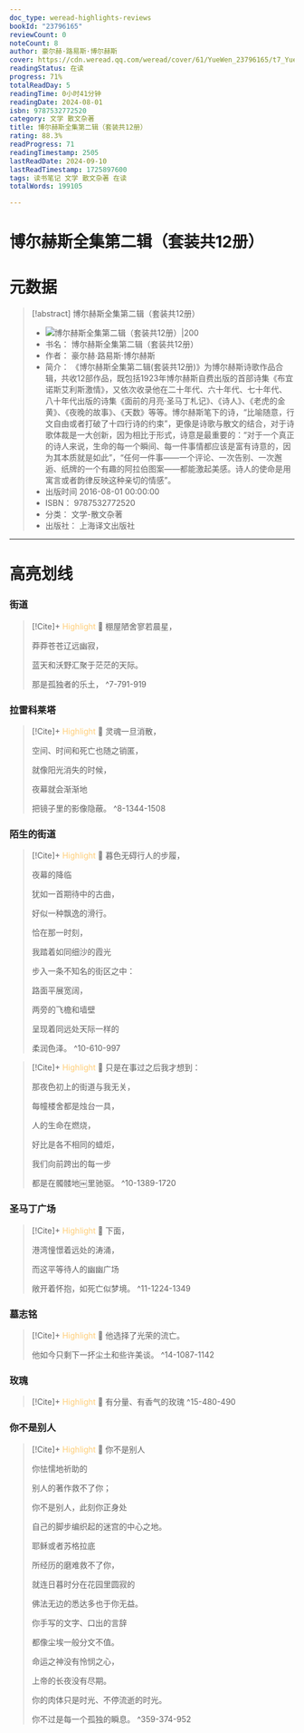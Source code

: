 ```yaml
---
doc_type: weread-highlights-reviews
bookId: "23796165"
reviewCount: 0
noteCount: 8
author: 豪尔赫·路易斯·博尔赫斯
cover: https://cdn.weread.qq.com/weread/cover/61/YueWen_23796165/t7_YueWen_23796165.jpg
readingStatus: 在读
progress: 71%
totalReadDay: 5
readingTime: 0小时41分钟
readingDate: 2024-08-01
isbn: 9787532772520
category: 文学 散文杂著
title: 博尔赫斯全集第二辑（套装共12册）
rating: 88.3%
readProgress: 71
readingTimestamp: 2505
lastReadDate: 2024-09-10
lastReadTimestamp: 1725897600
tags: 读书笔记 文学 散文杂著 在读
totalWords: 199105

---
```


# 博尔赫斯全集第二辑（套装共12册）

# 元数据
> [!abstract] 博尔赫斯全集第二辑（套装共12册）
> - ![ 博尔赫斯全集第二辑（套装共12册）|200](https://cdn.weread.qq.com/weread/cover/61/YueWen_23796165/t7_YueWen_23796165.jpg)
> - 书名： 博尔赫斯全集第二辑（套装共12册）
> - 作者： 豪尔赫·路易斯·博尔赫斯
> - 简介： 《博尔赫斯全集第二辑(套装共12册)》为博尔赫斯诗歌作品合辑，共收12部作品，既包括1923年博尔赫斯自费出版的首部诗集《布宜诺斯艾利斯激情》，又依次收录他在二十年代、六十年代、七十年代、八十年代出版的诗集《面前的月亮·圣马丁札记》、《诗人》、《老虎的金黄》、《夜晚的故事》、《天数》等等。博尔赫斯笔下的诗，“比喻随意，行文自由或者打破了十四行诗的约束”，更像是诗歌与散文的结合，对于诗歌体裁是一大创新，因为相比于形式，诗意是最重要的：“对于一个真正的诗人来说，生命的每一个瞬间、每一件事情都应该是富有诗意的，因为其本质就是如此”，“任何一件事——一个评论、一次告别、一次邂逅、纸牌的一个有趣的阿拉伯图案——都能激起美感。诗人的使命是用寓言或者韵律反映这种亲切的情感”。
> - 出版时间 2016-08-01 00:00:00
> - ISBN： 9787532772520
> - 分类： 文学-散文杂著
> - 出版社： 上海译文出版社



---

# 高亮划线

### 街道

> [!Cite]+ <span style="color: #ffce78;">Highlight</span>
> 📌 棚屋陋舍寥若晨星，
>
>莽莽苍苍辽远幽寂，
>
>蓝天和沃野汇聚于茫茫的天际。
>
>那是孤独者的乐土，
> ^7-791-919
### 拉雷科莱塔

> [!Cite]+ <span style="color: #ffce78;">Highlight</span>
> 📌 灵魂一旦消散，
>
>空间、时间和死亡也随之销匿，
>
>就像阳光消失的时候，
>
>夜幕就会渐渐地
>
>把镜子里的影像隐蔽。
> ^8-1344-1508
### 陌生的街道

> [!Cite]+ <span style="color: #ffce78;">Highlight</span>
> 📌 暮色无碍行人的步履，
>
>夜幕的降临
>
>犹如一首期待中的古曲，
>
>好似一种飘逸的滑行。
>
>恰在那一时刻，
>
>我踏着如同细沙的霞光
>
>步入一条不知名的街区之中：
>
>路面平展宽阔，
>
>两旁的飞檐和墙壁
>
>呈现着同远处天际一样的
>
>柔润色泽。
> ^10-610-997

> [!Cite]+ <span style="color: #ffce78;">Highlight</span>
> 📌 只是在事过之后我才想到：
>
>那夜色初上的街道与我无关，
>
>每幢楼舍都是烛台一具，
>
>人的生命在燃烧，
>
>好比是各不相同的蜡炬，
>
>我们向前跨出的每一步
>
>都是在髑髅地￼里驰驱。
> ^10-1389-1720
### 圣马丁广场

> [!Cite]+ <span style="color: #ffce78;">Highlight</span>
> 📌 下面，
>
>港湾憧憬着远处的涛涌，
>
>而这平等待人的幽幽广场
>
>敞开着怀抱，如死亡似梦境。
> ^11-1224-1349
### 墓志铭

> [!Cite]+ <span style="color: #ffce78;">Highlight</span>
> 📌 他选择了光荣的流亡。
>
>他如今只剩下一抔尘土和些许美谈。
> ^14-1087-1142
### 玫瑰

> [!Cite]+ <span style="color: #ffce78;">Highlight</span>
> 📌 有分量、有香气的玫瑰
> ^15-480-490
### 你不是别人

> [!Cite]+ <span style="color: #ffce78;">Highlight</span>
> 📌 你不是别人
>
>你怯懦地祈助的
>
>别人的著作救不了你；
>
>你不是别人，此刻你正身处
>
>自己的脚步编织起的迷宫的中心之地。
>
>耶稣或者苏格拉底
>
>所经历的磨难救不了你，
>
>就连日暮时分在花园里圆寂的
>
>佛法无边的悉达多也于你无益。
>
>你手写的文字、口出的言辞
>
>都像尘埃一般分文不值。
>
>命运之神没有怜悯之心，
>
>上帝的长夜没有尽期。
>
>你的肉体只是时光、不停流逝的时光。
>
>你不过是每一个孤独的瞬息。
> ^359-374-952

